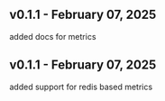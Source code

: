 

## v0.1.1 - February 07, 2025

 added docs for metrics


## v0.1.1 - February 07, 2025

  added support for redis based metrics

